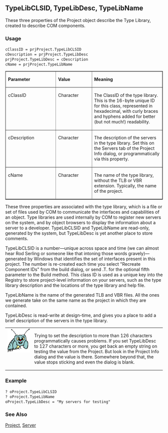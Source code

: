 ## TypeLibCLSID, TypeLibDesc, TypeLibName

These three properties of the Project object describe the Type Library, created to describe COM components.

### Usage

```foxpro
cClassID = prjProject.TypeLibCLSID
cDescription = prjProject.TypeLibDesc
prjProject.TypeLibDesc = cDescription
cName = prjProject.TypeLibName
```
<table border cellspacing=0 cellpadding=0 width=100%>
<tr>
  <td width=32% valign=top>
  <p><b>Parameter</b></p>
  </td>
  <td width=23% valign=top>
  <p><b>Value</b></p>
  </td>
  <td width=45% valign=top>
  <p><b>Meaning</b></p>
  </td>
 </tr>
<tr>
  <td width=32% valign=top>
  <p>cClassID</p>
  </td>
  <td width=23% valign=top>
  <p>Character</p>
  </td>
  <td width=45% valign=top>
  <p>The ClassID of the type library. This is the 16-byte unique ID for this class, represented in hexadecimal, with curly braces and hyphens added for better (but not much!) readability.</p>
  </td>
 </tr>
<tr>
  <td width=32% valign=top>
  <p>cDescription</p>
  </td>
  <td width=23% valign=top>
  <p>Character</p>
  </td>
  <td width=45% valign=top>
  <p>The description of the servers in the type library. Set this on the Servers tab of the Project Info dialog, or programmatically via this property.</p>
  </td>
 </tr>
<tr>
  <td width=32% valign=top>
  <p>cName</p>
  </td>
  <td width=23% valign=top>
  <p>Character</p>
  </td>
  <td width=45% valign=top>
  <p>The name of the type library, without the TLB or VBR extension. Typically, the name of the project.</p>
  </td>
 </tr>
</table>

These three properties are associated with the type library, which is a file or set of files used by COM to communicate the interfaces and capabilities of an object. Type libraries are used internally by COM to register new servers on the system, and by object browsers to display the information about a server to a developer. TypeLibCLSID and TypeLibName are read-only, generated by the system, but TypeLibDesc is yet another place to store comments.

TypeLibCLSID is a number&mdash;unique across space and time (we can almost hear Rod Serling or someone like that intoning those words gravely)&mdash;generated by Windows that identifies the set of interfaces present in this project. The number is re-created each time you select "Recreate Component IDs" from the build dialog, or send .T. for the optional fifth parameter to the Build method. This class ID is used as a unique key into the Registry to store project-level information on your servers, such as the type library description and the locations of the type library and help file.

TypeLibName is the name of the generated TLB and VBR files. All the ones we generate take on the same name as the project in which they are contained.

TypeLibDesc is read-write at design-time, and gives you a place to add a brief description of the servers in the type library.

<table border=0 cellspacing=0 cellpadding=0 width=100%>
<tr>
  <td width=17% valign=top>
<img width=95 height=77 src="bug.gif"></p>
  </td>
  <td width=83%>
  <p>Trying to set the description to more than 126 characters programmatically causes problems. If you set TypeLibDesc to 127 characters or more, you get back an empty string on testing the value from the Project. But look in the Project Info dialog and the value is there. Somewhere beyond that, the value stops sticking and even the dialog is blank.</p>
  </td>
 </tr>
</table>

### Example

```foxpro
? oProject.TypeLibCLSID
? oProject.TypeLibName
oProject.TypeLibDesc = "My servers for testing"
```
### See Also

[Project](s4g730.md), [Server](s4g756.md)